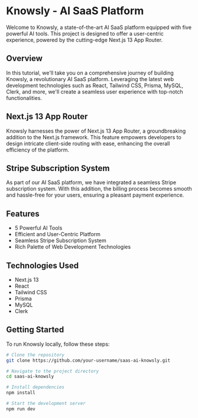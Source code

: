 # Knowsly - AI SaaS Platform

Welcome to Knowsly, a state-of-the-art AI SaaS platform equipped with five powerful AI tools. This project is designed to offer a user-centric experience, powered by the cutting-edge Next.js 13 App Router. 

## Overview

In this tutorial, we'll take you on a comprehensive journey of building Knowsly, a revolutionary AI SaaS platform. Leveraging the latest web development technologies such as React, Tailwind CSS, Prisma, MySQL, Clerk, and more, we'll create a seamless user experience with top-notch functionalities.

## Next.js 13 App Router

Knowsly harnesses the power of Next.js 13 App Router, a groundbreaking addition to the Next.js framework. This feature empowers developers to design intricate client-side routing with ease, enhancing the overall efficiency of the platform.

## Stripe Subscription System

As part of our AI SaaS platform, we have integrated a seamless Stripe subscription system. With this addition, the billing process becomes smooth and hassle-free for your users, ensuring a pleasant payment experience.

## Features

- 5 Powerful AI Tools
- Efficient and User-Centric Platform
- Seamless Stripe Subscription System
- Rich Palette of Web Development Technologies

## Technologies Used

- Next.js 13
- React
- Tailwind CSS
- Prisma
- MySQL
- Clerk

## Getting Started

To run Knowsly locally, follow these steps:

```bash
# Clone the repository
git clone https://github.com/your-username/saas-ai-knowsly.git

# Navigate to the project directory
cd saas-ai-knowsly

# Install dependencies
npm install

# Start the development server
npm run dev
